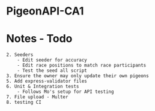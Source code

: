 # PigeonAPI-CA1

# Notes - Todo
    2. Seeders
        - Edit seeder for accuracy
        - Edit race positions to match race participants
        - Test the seed all script
    3. Ensure the owner may only update their own pigeons
    5. Add express-validator files
    6. Unit & Integration tests
        - Follows Mo's setup for API testing
    7. File upload - Multer
    8. testing CI

    